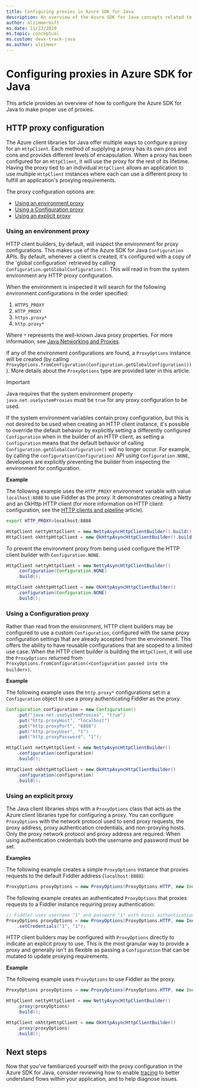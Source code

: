 ```yaml
---
title: Configuring proxies in Azure SDK for Java
description: An overview of the Azure SDK for Java concepts related to proxying
author: alzimmermsft
ms.date: 11/23/2020
ms.topic: conceptual
ms.custom: devx-track-java
ms.author: alzimmer
---
```


# Configuring proxies in Azure SDK for Java

This article provides an overview of how to configure the Azure SDK for Java to make proper use of proxies.

## HTTP proxy configuration

The Azure client libraries for Java offer multiple ways to configure a proxy for an `HttpClient`. Each method of supplying a proxy has its own pros and cons and provides different levels of encapsulation. When a proxy has been configured for an `HttpClient`, it will use the proxy for the rest of its lifetime. Having the proxy tied to an individual `HttpClient` allows an application to use multiple `HttpClient` instances where each can use a different proxy to fulfill an
application's proxying requirements.

The proxy configuration options are:

* [Using an environment proxy](#using-an-environment-proxy)
* [Using a Configuration proxy](#using-a-configuration-proxy)
* [Using an explicit proxy](#using-an-explicit-proxy)

### Using an environment proxy

HTTP client builders, by default, will inspect the environment for proxy configurations. This makes use of the Azure SDK for Java `Configuration` APIs. By default, whenever a client is created, it's configured with a copy of the 'global configuration' retrieved by calling `Configuration.getGlobalConfiguration()`. This will read in from the system environment any HTTP proxy configuration.

When the environment is inspected it will search for the following environment configurations in the order specified:

1. `HTTPS_PROXY`
2. `HTTP_PROXY`
3. `https.proxy*`
4. `http.proxy*`

Where `*` represents the well-known Java proxy properties. For more information, see [Java Networking and Proxies](https://docs.oracle.com/javase/8/docs/technotes/guides/net/proxies.html).

If any of the environment configurations are found, a `ProxyOptions` instance will be created (by calling `ProxyOptions.fromConfiguration(Configuration.getGlobalConfiguration())`). More details about the `ProxyOptions` type are provided later in this article.

> [!Important]
> Java requires that the system environment property `java.net.useSystemProxies` must be `true` for any proxy configuration to be used.

If the system environment variables contain proxy configuration, but this is not desired to be used when creating an HTTP client instance, it's possible to override the default behavior by explicitly setting a differently configured `Configuration` when in the builder of an HTTP client, as setting a `Configuration` means that the default behavior of calling `Configuration.getGlobalConfiguration()` will no longer occur. For example, by calling the `configuration(Configuration)` API using `Configuration.NONE`, developers are explicitly preventing the builder from inspecting the environment for configuration.

**Example**

The following example uses the `HTTP_PROXY` environment variable with value `localhost:8888` to use Fiddler as the proxy. It demonstrates creating a Netty and an OkHttp HTTP client (for more information on HTTP client configuration, see the [HTTP clients and pipeline](java-sdk-http-client-pipeline.md) article).

```bash
export HTTP_PROXY=localhost:8888
```

```java
HttpClient nettyHttpClient = new NettyAsyncHttpClientBuilder().build();
HttpClient okhttpHttpClient = new OkHttpAsyncHttpClientBuilder().build();
```

To prevent the environment proxy from being used configure the HTTP client builder with `Configuration.NONE`.

```java
HttpClient nettyHttpClient = new NettyAsyncHttpClientBuilder()
    .configuration(Configuration.NONE)
    .build();

HttpClient okhttpHttpClient = new OkHttpAsyncHttpClientBuilder()
    .configuration(Configuration.NONE)
    .build();
```

### Using a Configuration proxy

Rather than read from the environment, HTTP client builders may be configured to use a custom `Configuration`, configured with the same proxy configuration settings that are already accepted from the environment. This offers the ability to have reusable configurations that are scoped to a limited use case. When the HTTP client builder is building the `HttpClient`, it will use the `ProxyOptions` returned from `ProxyOptions.fromConfiguration(<Configuration passed into the builder>)`.

**Example**

The following example uses the `http.proxy*` configurations set in a `Configuration` object to use a proxy authenticating Fiddler as the proxy.

```java
Configuration configuration = new Configuration()
    .put("java.net.useSystemProxies", "true")
    .put("http.proxyHost", "localhost")
    .put("http.proxyPort", "8888")
    .put("http.proxyUser", "1")
    .put("http.proxyPassword", "1");

HttpClient nettyHttpClient = new NettyAsyncHttpClientBuilder()
    .configuration(configuration)
    .build();

HttpClient okhttpHttpClient = new OkHttpAsyncHttpClientBuilder()
    .configuration(configuration)
    .build();
```

### Using an explicit proxy

The Java client libraries ships with a `ProxyOptions` class that acts as the Azure client libraries type for configuring a proxy. You can configure `ProxyOptions` with the network protocol used to send proxy requests, the proxy address, proxy authentication credentials, and non-proxying hosts. Only the proxy network protocol and proxy address are required. When using authentication credentials both the username and password must be set.

**Examples**

The following example creates a simple `ProxyOptions` instance that proxies requests to the default Fiddler address (`localhost:8888`):

```java
ProxyOptions proxyOptions = new ProxyOptions(ProxyOptions.HTTP, new InetSocketAddress("localhost", 8888));
```

The following example creates an authenticated `ProxyOptions` that proxies requests to a Fiddler instance requiring proxy authentication:

```java
// Fiddler uses username "1" and password "1" with basic authentication as its proxy authentication requirement.
ProxyOptions proxyOptions = new ProxyOptions(ProxyOptions.HTTP, new InetSocketAddess("localhost", 8888))
    .setCredentials("1", "1");
```

HTTP client builders may be configured with `ProxyOptions` directly to indicate an explicit proxy to use. This is the most granular way to provide a proxy and
generally isn't as flexible as passing a `Configuration` that can be mutated to update proxying requirements.

**Example**

The following example uses `ProxyOptions` to use Fiddler as the proxy.

```java
ProxyOptions proxyOptions = new ProxyOptions(ProxyOptions.HTTP, new InetSocketAddress("localhost", 8888));

HttpClient nettyHttpClient = new NettyAsyncHttpClientBuilder()
    .proxy(proxyOptions)
    .build();

HttpClient okhttpHttpClient = new OkHttpAsyncHttpClientBuilder()
    .proxy(proxyOptions)
    .build();
```

## Next steps

Now that you've familiarized yourself with the proxy configuration in the Azure SDK for Java, consider reviewing how to enable [tracing](java-sdk-tracing.md) to better understand flows within your application, and to help diagnose issues.

